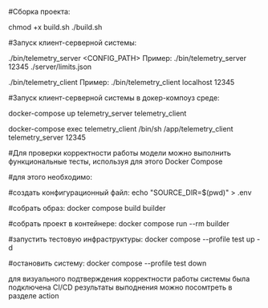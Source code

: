 
#Cборка проекта:

chmod +x build.sh
./build.sh

#Запуск клиент-серверной системы:

./bin/telemetry_server <PORT> <CONFIG_PATH>
Пример: ./bin/telemetry_server 12345 ./server/limits.json

./bin/telemetry_client <HOST> <PORT>
Пример: ./bin/telemetry_client localhost 12345

#Запуск клиент-серверной системы в докер-компоуз среде:

docker-compose up telemetry_server telemetry_client

docker-compose exec telemetry_client /bin/sh
/app/telemetry_client telemetry_server 12345

#Для проверки корректности работы модели можно выполнить функциональные тесты, используя для этого Docker Compose

#для этого необходимо:

#создать конфигурационный файл: 
echo "SOURCE_DIR=$(pwd)" > .env


#собрать образ: docker compose build builder

#собрать проект в контейнере: docker compose run --rm builder

#запустить тестовую инфраструктуры: docker compose --profile test up -d

#остановить систему: docker compose --profile test down


для визуального подтверждения корректности работы системы была подключена CI/CD
результаты выподнения можно посомтреть в разделе action

